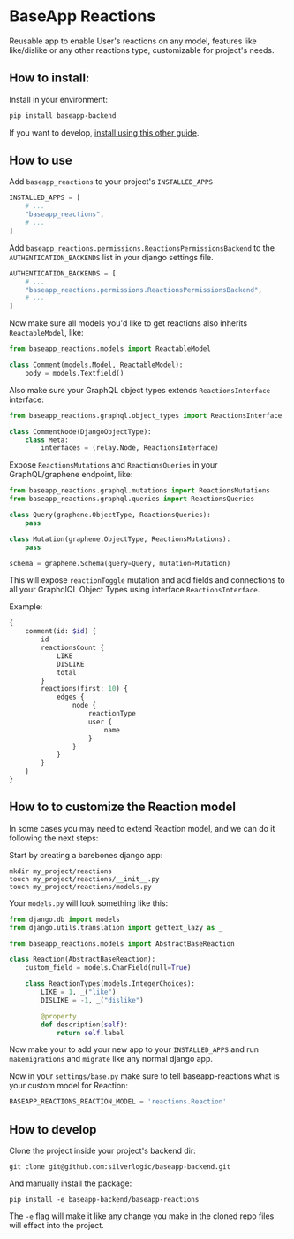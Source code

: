 # BaseApp Reactions

Reusable app to enable User's reactions on any model, features like like/dislike or any other reactions type, customizable for project's needs.

## How to install:

Install in your environment:

```bash
pip install baseapp-backend
```

If you want to develop, [install using this other guide](#how-to-develop).

## How to use

Add `baseapp_reactions` to your project's `INSTALLED_APPS`

```python
INSTALLED_APPS = [
    # ...
    "baseapp_reactions",
    # ...
]
```

Add `baseapp_reactions.permissions.ReactionsPermissionsBackend` to the `AUTHENTICATION_BACKENDS` list in your django settings file.

```python
AUTHENTICATION_BACKENDS = [
    # ...
    "baseapp_reactions.permissions.ReactionsPermissionsBackend",
    # ...
]
```

Now make sure all models you'd like to get reactions also inherits `ReactableModel`, like:

```python
from baseapp_reactions.models import ReactableModel

class Comment(models.Model, ReactableModel):
    body = models.Textfield()
```

Also make sure your GraphQL object types extends `ReactionsInterface` interface:

```python
from baseapp_reactions.graphql.object_types import ReactionsInterface

class CommentNode(DjangoObjectType):
    class Meta:
        interfaces = (relay.Node, ReactionsInterface)
```

Expose `ReactionsMutations` and `ReactionsQueries` in your GraphQL/graphene endpoint, like:

```python
from baseapp_reactions.graphql.mutations import ReactionsMutations
from baseapp_reactions.graphql.queries import ReactionsQueries

class Query(graphene.ObjectType, ReactionsQueries):
    pass

class Mutation(graphene.ObjectType, ReactionsMutations):
    pass

schema = graphene.Schema(query=Query, mutation=Mutation)
```

This will expose `reactionToggle` mutation and add fields and connections to all your GraphqlQL Object Types using interface `ReactionsInterface`.

Example:

```graphql
{
    comment(id: $id) {
        id
        reactionsCount {
            LIKE
            DISLIKE
            total
        }
        reactions(first: 10) {
            edges {
                node {
                    reactionType
                    user {
                        name
                    }
                }
            }
        }
    }
}
```

## How to to customize the Reaction model

In some cases you may need to extend Reaction model, and we can do it following the next steps:

Start by creating a barebones django app:

```
mkdir my_project/reactions
touch my_project/reactions/__init__.py
touch my_project/reactions/models.py
```

Your `models.py` will look something like this:

```python
from django.db import models
from django.utils.translation import gettext_lazy as _

from baseapp_reactions.models import AbstractBaseReaction

class Reaction(AbstractBaseReaction):
    custom_field = models.CharField(null=True)

    class ReactionTypes(models.IntegerChoices):
        LIKE = 1, _("like")
        DISLIKE = -1, _("dislike")

        @property
        def description(self):
            return self.label
```

Now make your to add your new app to your `INSTALLED_APPS` and run `makemigrations` and `migrate` like any normal django app.

Now in your `settings/base.py` make sure to tell baseapp-reactions what is your custom model for Reaction:

```python
BASEAPP_REACTIONS_REACTION_MODEL = 'reactions.Reaction'
```

## How to develop

Clone the project inside your project's backend dir:

```
git clone git@github.com:silverlogic/baseapp-backend.git
```

And manually install the package:

```
pip install -e baseapp-backend/baseapp-reactions
```

The `-e` flag will make it like any change you make in the cloned repo files will effect into the project.